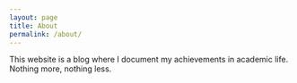 ```yaml
---
layout: page
title: About
permalink: /about/
---
```


This website is a blog where I document my achievements in academic life. Nothing more, nothing less.
